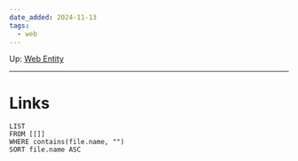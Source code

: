 ```yaml
---
date_added: 2024-11-13
tags:
  - web
---
```

Up: [Web Entity](Web%20Entity.md)
___
 
# Links
```dataview
LIST
FROM [[]]
WHERE contains(file.name, "")
SORT file.name ASC
```
